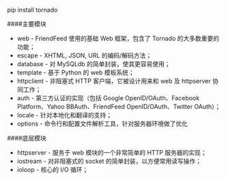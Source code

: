 pip install tornado

####主要模块
- web - FriendFeed 使用的基础 Web 框架，包含了 Tornado 的大多数重要的功能；
- escape - XHTML, JSON, URL 的编码/解码方法；
- database - 对 MySQLdb 的简单封装，使其更容易使用；
- template - 基于 Python 的 web 模板系统；
- httpclient - 非阻塞式 HTTP 客户端，它被设计用来和 web 及 httpserver 协同工作；
- auth - 第三方认证的实现（包括 Google OpenID/OAuth、Facebook Platform、Yahoo BBAuth、FriendFeed OpenID/OAuth、Twitter OAuth）；
- locale - 针对本地化和翻译的支持；
- options - 命令行和配置文件解析工具，针对服务器环境做了优化

####底层模块
- httpserver - 服务于 web 模块的一个非常简单的 HTTP 服务器的实现；
- iostream - 对非阻塞式的 socket 的简单封装，以方便常用读写操作；
- ioloop - 核心的 I/O 循环；
